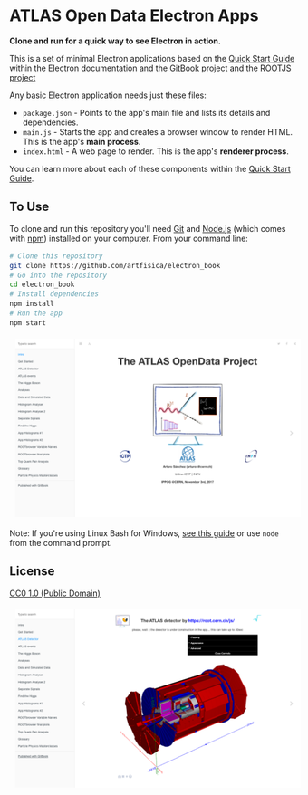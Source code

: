 # ATLAS Open Data Electron Apps

**Clone and run for a quick way to see Electron in action.**

This is a set of minimal Electron applications based on the [Quick Start Guide](http://electron.atom.io/docs/tutorial/quick-start) within the Electron documentation and the [GitBook](https://cheatham1.gitbooks.io) project and the [ROOTJS project](https://github.com/root-project/jsroot/)


Any basic Electron application needs just these files:

- `package.json` - Points to the app's main file and lists its details and dependencies.
- `main.js` - Starts the app and creates a browser window to render HTML. This is the app's **main process**.
- `index.html` - A web page to render. This is the app's **renderer process**.

You can learn more about each of these components within the [Quick Start Guide](http://electron.atom.io/docs/tutorial/quick-start).

## To Use

To clone and run this repository you'll need [Git](https://git-scm.com) and [Node.js](https://nodejs.org/en/download/) (which comes with [npm](http://npmjs.com)) installed on your computer. From your command line:

```bash
# Clone this repository
git clone https://github.com/artfisica/electron_book
# Go into the repository
cd electron_book
# Install dependencies
npm install
# Run the app
npm start
```

<a href="http://opendata.atlas.cern"><img src="./pictures/app_view_book_v0-0.png" align="center" hspace="10" vspace="6" alt="book" title="book app view V0.0"></a>


Note: If you're using Linux Bash for Windows, [see this guide](https://www.howtogeek.com/261575/how-to-run-graphical-linux-desktop-applications-from-windows-10s-bash-shell/) or use `node` from the command prompt.

## License

[CC0 1.0 (Public Domain)](LICENSE.md)

<a href="http://opendata.atlas.cern"><img src="./pictures/app_view_rootjs_v0-0.png" align="center" hspace="10" vspace="6" alt="book" title="book app view V0.0"></a>
